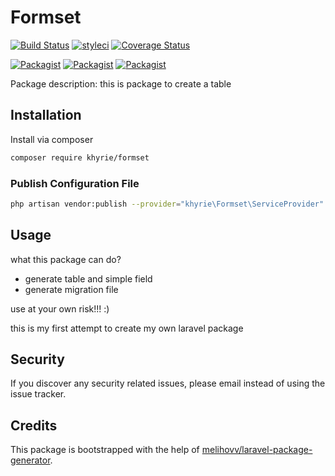 # Formset

[![Build Status](https://travis-ci.org/uekichinos/formset.svg?branch=master)](https://travis-ci.org/uekichinos/formset)
[![styleci](https://styleci.io/repos/222476788/shield)](https://styleci.io/repos/222476788)
[![Coverage Status](https://coveralls.io/repos/bitbucket/uekichinos/formset/badge.svg?branch=master)](https://coveralls.io/bitbucket/uekichinos/formset?branch=master)
 
[![Packagist](https://img.shields.io/packagist/v/khyrie/formset.svg)](https://packagist.org/packages/khyrie/formset)
[![Packagist](https://poser.pugx.org/khyrie/formset/d/total.svg)](https://packagist.org/packages/khyrie/formset)
[![Packagist](https://img.shields.io/packagist/l/khyrie/formset.svg)](https://packagist.org/packages/khyrie/formset)

Package description: this is package to create a table

## Installation

Install via composer
```bash
composer require khyrie/formset
```
 
### Publish Configuration File

```bash
php artisan vendor:publish --provider="khyrie\Formset\ServiceProvider" --tag="config"
```

## Usage

what this package can do?

- generate table and simple field
- generate migration file

use at your own risk!!! :)

this is my first attempt to create my own laravel package

## Security

If you discover any security related issues, please email instead of using the issue tracker.

## Credits

This package is bootstrapped with the help of
[melihovv/laravel-package-generator](https://github.com/melihovv/laravel-package-generator).
